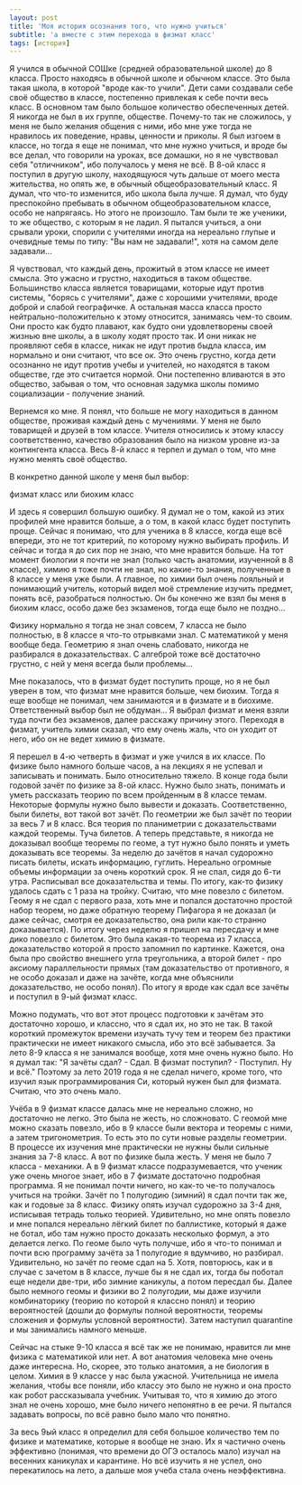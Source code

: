```yaml
---
layout: post
title: 'Моя история осознания того, что нужно учиться'
subtitle: 'а вместе с этим перехода в физмат класс'
tags: [история]
---
```


Я учился в обычной СОШке (средней образовательной школе) до 8 класса. Просто находясь в обычной школе и обычном классе. Это была такая школа, в которой "вроде как-то учили". Дети сами создавали себе своё общество в классе, постепенно привлекая к себе почти весь класс. В основном там было большое количество обеспеченных детей. Я никогда не был в их группе, обществе. Почему-то так не сложилось, у меня не было желания общения с ними, ибо мне уже тогда не нравилось их поведение, нравы, ценности и приколы. Я был изгоем в классе, но тогда я еще не понимал, что мне нужно учиться, и вроде бы все делал, что говорили на уроках, все домашки, но я не чувствовал себя "отличником", ибо получалось у меня не всё. В 8-ой класс я поступил в другую школу, находящуюся чуть дальше от моего места жительства, но опять же, в обычный общеобразовательный класс. Я думал, что что-то изменится, ибо школа была лучше. Я думал, что буду преспокойно пребывать в обычном общеобразовательном классе, особо не напрягаясь. Но этого не произошло. Там были те же ученики, то же общество, с которым я не ладил. Я пытался учиться, а они срывали уроки, спорили с учителями иногда на нереально глупые и очевидные темы по типу: "Вы нам не задавали!", хотя на самом деле задавали...

Я чувствовал, что каждый день, прожитый в этом классе не имеет смысла. Это ужасно и грустно, находиться в таком обществе. Большинство класса является товарищами, которые идут против системы, "борясь с учителями", даже с хорошими учителями, вроде доброй и слабой географичке. А остальная масса класса просто нейтрально-положительно к этому относится, занимаясь чем-то своим. Они просто как будто плавают, как будто они удовлетворены своей жизнью вне школы, а в школу ходят просто так. И они никак не проявляют себя в классе, никак не идут против быдла класса, им нормально и они считают, что все ок. Это очень грустно, когда дети осознанно не идут против учебы и учителей, но находятся в таком обществе, где это считается нормой. Они постепенно вливаются в это общество, забывая о том, что основная задумка школы помимо социализации - получение знаний.



Вернемся ко мне. Я понял, что больше не могу находиться в данном обществе, проживая каждый день с мучениями. У меня не было товарищей и друзей в том классе. Учителя относились к этому классу соответственно, качество образования было на низком уровне из-за контингента класса. Весь 8-й класс я терпел и думал о том, что мне нужно менять своё общество.

В конкретно данной школе у меня был выбор:

физмат класс или биохим класс

И здесь я совершил большую ошибку. Я думал не о том, какой из этих профилей мне нравится больше, а о том, в какой класс будет поступить проще. Сейчас я понимаю, что для ученика в 8 классе, когда еще всё впереди, это не тот критерий, по которому нужно выбирать профиль. И сейчас и тогда я до сих пор не знаю, что мне нравится больше. На тот момент биологии я почти не знал (только часть анатомии, изученной в 8 классе), химию я тоже почти не знал, но какие-то знания, полученные в 8 классе у меня уже были. А главное, по химии был очень лояльный и понимающий учитель, который видел моё стремление изучить предмет, понять всё, разобраться полностью. Он бы конечно же взял бы меня в биохим класс, особо даже без экзаменов, тогда еще было не поздно...

Физику нормально я тогда не знал совсем, 7 класса не было полностью, в 8 классе я что-то отрывками знал. С математикой у меня вообще беда. Геометрию я знал очень слабовато, никогда не разбирался в доказательствах. С алгеброй тоже всё достаточно грустно, с ней у меня всегда были проблемы...

Мне показалось, что в физмат будет поступить проще, но я не был уверен в том, что физмат мне нравится больше, чем биохим. Тогда я еще вообще не понимал, чем занимаются и в физмате и в биохиме. Ответственный выбор был не обдуман... Я выбрал физмат и меня взяли туда почти без экзаменов, далее расскажу причину этого. Переходя в физмат, учитель химии сказал, что ему очень жаль, что он уходит от него, ибо он не ведет химию в физмате.

Я перешел в 4-ю четверть в физмат и уже учился в их классе. По физике было намного больше часов, а на лекциях я не успевал и записывать и понимать. Было относительно тяжело. В конце года были годовой зачёт по физике за 8-ой класс. Нужно было знать, понимать и уметь рассказать теорию по всем пройденным в 8 классе темам. Некоторые формулы нужно было вывести и доказать. Соответственно, были билеты, вот такой вот зачёт. По геометрии же был зачёт по теории за весь 7 и 8 класс. Вся теория по планиметрии с доказательствами каждой теоремы. Туча билетов. А теперь представьте, я никогда не доказывал вообще теоремы по геоме, а тут нужно было понять и уметь доказывать все теоремы. За неделю до зачётов я начал судорожно писать билеты, искать информацию, гуглить. Нереально огромные объемы информации за очень короткий срок. Я не спал, сидя до 6-ти утра. Расписывал все доказательства и темы. По итогу, как-то физику удалось сдать с 1 раза на тройку. Считаю, что мне повезло с билетом. Геому я не сдал с первого раза, хоть мне и попался достаточно простой набор теорем, но даже обратную теорему Пифагора я не доказал (и даже сейчас, смотря ее доказательство, она рили как-то странно доказывается). По итогу через неделю я пришел на пересдачу и мне дико повезло с билетом. Это была какая-то теорема из 7 класса, доказательство которой я просто запомнил по картинке. Кажется, она была про свойство внешнего угла треугольника, а второй билет - про аксиому параллельности прямых (там доказательство от противного, я не особо доказал и даже на зачёте, когда мне объяснили доказательство, не особо понял). По итогу я вроде как сдал все зачёты и поступил в 9-ый физмат класс.

Можно подумать, что вот этот процесс подготовки к зачётам это достаточно хорошо, и классно, что я сдал их, но это не так. В такой короткий промежуток времени изучать тучу тем и теорем без практики практически не имеет никакого смысла, ибо это всё забывается. За лето 8-9 класса я не занимался вообще, хотя мне очень нужно было. Но я думал так: "Я зачёты сдал? - Сдал. В физмат поступил? - Поступил. Ну и всё." Поэтому за лето 2019 года я не сделал ничего, кроме того, что изучил язык программирования Си, который нужен был для физмата. Считаю, что это очень мало.

Учёба в 9 физмат классе далась мне не нереально сложно, но достаточно не легко. Это была не жесть, но сложновато. С геомой мне можно сказать повезло, ибо в 9 классе были вектора и теоремы с ними, а затем тригонометрия. То есть это по сути новые разделы геометрии. В процессе их изучения мне практически не нужны были сильные знания за 7-8 класс. А вот по физике была жесть. У меня не было 7 класса - механики. А в 9 физмат классе подразумевается, что ученик уже очень многое знает, ибо в 7 физмате достаточно подробная программа. Я не понимал почти ничего, но как-то че-то получалось учиться на тройки. Зачёт по 1 полугодию (зимний) я сдал почти так же, как и годовые за 8 класс. Физику опять изучал судорожно за 3-4 дня, исписывая тетрадь только теорией. Удивительно, но мне опять повезло и мне попался нереально лёгкий билет по баллистике, который я даже не ботал, ибо там нужно просто доказать несколько формул, а это делается легко. По геоме было чуть получше, ибо я что-то понимал и почти всю программу зачёта за 1 полугодие я вдумчиво, но разбирал. Удивительно, но зачёт по геоме сдал на 5. Хотя, повторюсь, как и в случае с зачетом в 8 классе, лучше бы я не сдал их, тогда бы поботал еще недели две-три, ибо зимние каникулы, а потом пересдал бы. Далее было немного геомы и физики во 2 полугодии, мы даже изучили комбинаторику (теорию по которой я классно понял) и теорию вероятностей (дошли до формулы полной вероятности, теоремы сложения и формулы условной вероятности). Затем наступил quarantine и мы занимались намного меньше.

Сейчас на стыке 9-10 класса я всё так же не понимаю, нравится ли мне физика с математикой или нет. А вот анатомия человека мне очень даже интересна. Но, скорее, это только анатомия, а не биология в целом. Химия в 9 классе у нас была ужасной. Учительница не имела желания, чтобы все поняли, ибо классу это было не нужно и она просто как робот рассказывала учебник. Учитывая то, что я химию до этого знал не очень хорошо, мне было ничего непонятно в ее речи. Я пытался задавать вопросы, по всё равно было мало что понятно.



За весь 9ый класс я определил для себя большое количество тем по физике и математике, которые я вообще не знаю. Их я частично очень эффективно (понимая, что времени до ОГЭ осталось мало) изучал на весенних каникулах и карантине. Но всё изучить я не успел, оно перекатилось на лето, а дальше моя учеба стала очень неэффективна.
